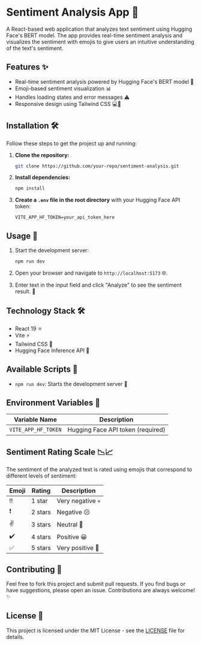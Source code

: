 # Sentiment Analysis App 🌟

A React-based web application that analyzes text sentiment using Hugging Face's BERT model. The app provides real-time sentiment analysis and visualizes the sentiment with emojis to give users an intuitive understanding of the text's sentiment.

## Features ✨
- Real-time sentiment analysis powered by Hugging Face's BERT model 🤖
- Emoji-based sentiment visualization 📊
- Handles loading states and error messages ⚠️
- Responsive design using Tailwind CSS 💻📱

## Installation 🛠️

Follow these steps to get the project up and running:

1. **Clone the repository:**
   ```bash
   git clone https://github.com/your-repo/sentiment-analysis.git
   ```

2. **Install dependencies:**
   ```bash
   npm install
   ```

3. **Create a `.env` file in the root directory** with your Hugging Face API token:
   ```env
   VITE_APP_HF_TOKEN=your_api_token_here
   ```

## Usage 🚀

1. Start the development server:
   ```bash
   npm run dev
   ```

2. Open your browser and navigate to `http://localhost:5173` 🌐.

3. Enter text in the input field and click "Analyze" to see the sentiment result. 🧐

## Technology Stack 🛠️
- React 19 ⚛️
- Vite ⚡
- Tailwind CSS 🌿
- Hugging Face Inference API 🧠

## Available Scripts 📜

- `npm run dev`: Starts the development server 🚀


## Environment Variables 🔑

| Variable Name       | Description                          |
|---------------------|--------------------------------------|
| `VITE_APP_HF_TOKEN` | Hugging Face API token (required)    |

## Sentiment Rating Scale 📉📈

The sentiment of the analyzed text is rated using emojis that correspond to different levels of sentiment:

| Emoji | Rating        | Description       |
|-------|---------------|-------------------|
| ‼️    | 1 star        | Very negative 💀  |
| ❗    | 2 stars       | Negative ☹️       |
| ✌️    | 3 stars       | Neutral 🤔        |
| ✔️    | 4 stars       | Positive 😀       |
| ✅    | 5 stars       | Very positive 🎉  |

## Contributing 🤝

Feel free to fork this project and submit pull requests. If you find bugs or have suggestions, please open an issue. Contributions are always welcome! ✨

## License 📜

This project is licensed under the MIT License - see the [LICENSE](LICENSE) file for details.


